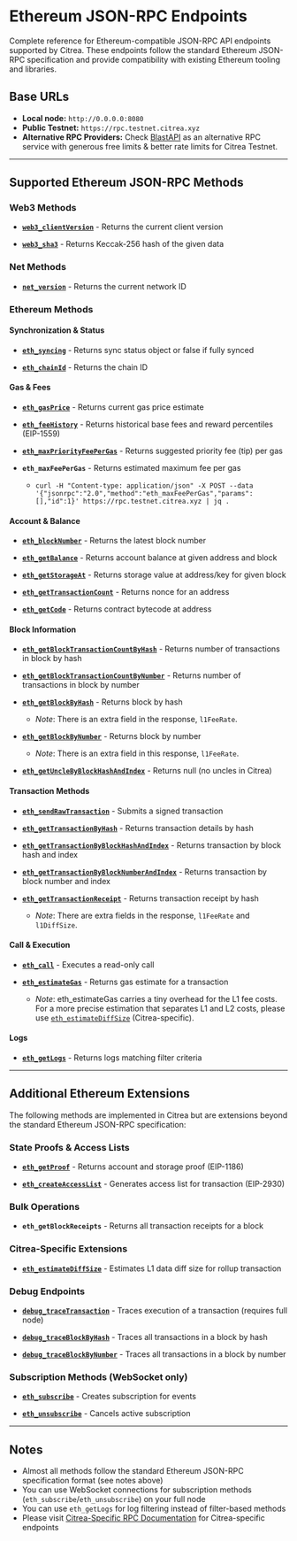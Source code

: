# Ethereum JSON-RPC Endpoints

Complete reference for Ethereum-compatible JSON-RPC API endpoints supported by Citrea. These endpoints follow the standard Ethereum JSON-RPC specification and provide compatibility with existing Ethereum tooling and libraries.

## Base URLs

- **Local node:** `http://0.0.0.0:8080`
- **Public Testnet:** `https://rpc.testnet.citrea.xyz` 
- **Alternative RPC Providers:** Check [BlastAPI](https://blastapi.io) as an alternative RPC service with generous free limits & better rate limits for Citrea Testnet.

---

## Supported Ethereum JSON-RPC Methods

### Web3 Methods

- **[`web3_clientVersion`](https://ethereum.org/en/developers/docs/apis/json-rpc#web3_clientversion)** - Returns the current client version

- **[`web3_sha3`](https://ethereum.org/en/developers/docs/apis/json-rpc#web3_sha3)** - Returns Keccak-256 hash of the given data

### Net Methods

- **[`net_version`](https://ethereum.org/en/developers/docs/apis/json-rpc#net_version)** - Returns the current network ID

### Ethereum Methods

#### Synchronization & Status

- **[`eth_syncing`](https://ethereum.org/en/developers/docs/apis/json-rpc#eth_syncing)** - Returns sync status object or false if fully synced

- **[`eth_chainId`](https://ethereum.org/en/developers/docs/apis/json-rpc#eth_chainid)** - Returns the chain ID

#### Gas & Fees

- **[`eth_gasPrice`](https://ethereum.org/en/developers/docs/apis/json-rpc#eth_gasprice)** - Returns current gas price estimate

- **[`eth_feeHistory`](https://ethereum.org/en/developers/docs/apis/json-rpc#eth_feehistory)** - Returns historical base fees and reward percentiles (EIP-1559)

- **[`eth_maxPriorityFeePerGas`](https://docs.blastapi.io/blast-documentation/apis-documentation/core-api/ethereum/eth_maxpriorityfeepergas)** - Returns suggested priority fee (tip) per gas

- **`eth_maxFeePerGas`** - Returns estimated maximum fee per gas
    - `curl -H "Content-type: application/json" -X POST --data '{"jsonrpc":"2.0","method":"eth_maxFeePerGas","params":[],"id":1}' https://rpc.testnet.citrea.xyz | jq .`

#### Account & Balance

- **[`eth_blockNumber`](https://ethereum.org/en/developers/docs/apis/json-rpc#eth_blocknumber)** - Returns the latest block number

- **[`eth_getBalance`](https://ethereum.org/en/developers/docs/apis/json-rpc#eth_getbalance)** - Returns account balance at given address and block

- **[`eth_getStorageAt`](https://ethereum.org/en/developers/docs/apis/json-rpc#eth_getstorageat)** - Returns storage value at address/key for given block

- **[`eth_getTransactionCount`](https://ethereum.org/en/developers/docs/apis/json-rpc#eth_gettransactioncount)** - Returns nonce for an address

- **[`eth_getCode`](https://ethereum.org/en/developers/docs/apis/json-rpc#eth_getcode)** - Returns contract bytecode at address

#### Block Information

- **[`eth_getBlockTransactionCountByHash`](https://ethereum.org/en/developers/docs/apis/json-rpc#eth_getblocktransactioncountbyhash)** - Returns number of transactions in block by hash

- **[`eth_getBlockTransactionCountByNumber`](https://ethereum.org/en/developers/docs/apis/json-rpc#eth_getblocktransactioncountbynumber)** - Returns number of transactions in block by number

- **[`eth_getBlockByHash`](https://ethereum.org/en/developers/docs/apis/json-rpc#eth_getblockbyhash)** - Returns block by hash 
    - *Note*: There is an extra field in the response, `l1FeeRate`.

- **[`eth_getBlockByNumber`](https://ethereum.org/en/developers/docs/apis/json-rpc#eth_getblockbynumber)** - Returns block by number
    - *Note*: There is an extra field in this response, `l1FeeRate`.

- **[`eth_getUncleByBlockHashAndIndex`](https://ethereum.org/en/developers/docs/apis/json-rpc#eth_getunclebyblockhashAndindex)** - Returns null (no uncles in Citrea)

#### Transaction Methods

- **[`eth_sendRawTransaction`](https://ethereum.org/en/developers/docs/apis/json-rpc#eth_sendrawtransaction)** - Submits a signed transaction

- **[`eth_getTransactionByHash`](https://ethereum.org/en/developers/docs/apis/json-rpc#eth_gettransactionbyhash)** - Returns transaction details by hash

- **[`eth_getTransactionByBlockHashAndIndex`](https://ethereum.org/en/developers/docs/apis/json-rpc#eth_gettransactionbyblockhashAndindex)** - Returns transaction by block hash and index

- **[`eth_getTransactionByBlockNumberAndIndex`](https://ethereum.org/en/developers/docs/apis/json-rpc#eth_gettransactionbyblocknumberandindex)** - Returns transaction by block number and index

- **[`eth_getTransactionReceipt`](https://ethereum.org/en/developers/docs/apis/json-rpc#eth_gettransactionreceipt)** - Returns transaction receipt by hash
    - *Note*: There are extra fields in the response, `l1FeeRate` and `l1DiffSize`.

#### Call & Execution

- **[`eth_call`](https://ethereum.org/en/developers/docs/apis/json-rpc#eth_call)** - Executes a read-only call

- **[`eth_estimateGas`](https://ethereum.org/en/developers/docs/apis/json-rpc#eth_estimategas)** - Returns gas estimate for a transaction
    - *Note*: eth_estimateGas carries a tiny overhead for the L1 fee costs. For a more precise estimation that separates L1 and L2 costs, please use [`eth_estimateDiffSize`](./citrea-rpc-documentation.md#eth_estimatediffsize) (Citrea-specific).

#### Logs

- **[`eth_getLogs`](https://ethereum.org/en/developers/docs/apis/json-rpc#eth_getlogs)** - Returns logs matching filter criteria

---

## Additional Ethereum Extensions

The following methods are implemented in Citrea but are extensions beyond the standard Ethereum JSON-RPC specification:

### State Proofs & Access Lists

- **[`eth_getProof`](https://docs.blastapi.io/blast-documentation/apis-documentation/core-api/ethereum/eth_getproof)** - Returns account and storage proof (EIP-1186)

- **[`eth_createAccessList`](https://geth.ethereum.org/docs/interacting-with-geth/rpc/ns-eth#eth-createaccesslist)** - Generates access list for transaction (EIP-2930)

### Bulk Operations

- **`eth_getBlockReceipts`** - Returns all transaction receipts for a block

### Citrea-Specific Extensions

- **[`eth_estimateDiffSize`](./citrea-rpc-documentation.md#eth_estimatediffsize)** - Estimates L1 data diff size for rollup transaction

### Debug Endpoints

- **[`debug_traceTransaction`](https://geth.ethereum.org/docs/interacting-with-geth/rpc/ns-debug#debug-tracetransaction)** - Traces execution of a transaction (requires full node)

- **[`debug_traceBlockByHash`](https://geth.ethereum.org/docs/interacting-with-geth/rpc/ns-debug#debug-traceblockbyhash)** - Traces all transactions in a block by hash

- **[`debug_traceBlockByNumber`](https://geth.ethereum.org/docs/interacting-with-geth/rpc/ns-debug#debug-traceblockbynumber)** - Traces all transactions in a block by number

### Subscription Methods (WebSocket only)

- **[`eth_subscribe`](https://docs.blastapi.io/blast-documentation/apis-documentation/core-api/ethereum/eth_subscribe)** - Creates subscription for events

- **[`eth_unsubscribe`](https://docs.blastapi.io/blast-documentation/apis-documentation/core-api/ethereum/eth_unsubscribe)** - Cancels active subscription

---

## Notes

- Almost all methods follow the standard Ethereum JSON-RPC specification format (see notes above)
- You can use WebSocket connections for subscription methods (`eth_subscribe`/`eth_unsubscribe`) on your full node
- You can use `eth_getLogs` for log filtering instead of filter-based methods
- Please visit [Citrea-Specific RPC Documentation](./citrea-rpc-documentation.md)  for Citrea-specific endpoints